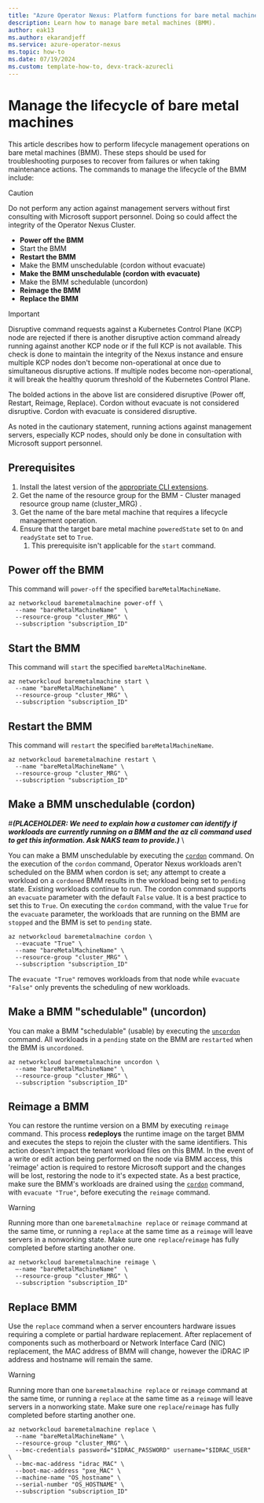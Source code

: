 ```yaml
---
title: "Azure Operator Nexus: Platform functions for bare metal machines"
description: Learn how to manage bare metal machines (BMM).
author: eak13
ms.author: ekarandjeff
ms.service: azure-operator-nexus
ms.topic: how-to
ms.date: 07/19/2024
ms.custom: template-how-to, devx-track-azurecli
---
```


# Manage the lifecycle of bare metal machines

This article describes how to perform lifecycle management operations on bare metal machines (BMM). These steps should be used for troubleshooting purposes to recover from failures or when taking maintenance actions. The commands to manage the lifecycle of the BMM include:

> [!CAUTION]
> Do not perform any action against management servers without first consulting with Microsoft support personnel. Doing so could affect the integrity of the Operator Nexus Cluster.

- **Power off the BMM**
- Start the BMM
- **Restart the BMM**
- Make the BMM unschedulable (cordon without evacuate)
- **Make the BMM unschedulable (cordon with evacuate)**
- Make the BMM schedulable (uncordon)
- **Reimage the BMM**
- **Replace the BMM**

> [!IMPORTANT]
> Disruptive command requests against a Kubernetes Control Plane (KCP) node are rejected if there is another disruptive action command already running against another KCP node or if the full KCP is not available. This check is done to maintain the integrity of the Nexus instance and ensure multiple KCP nodes don't become non-operational at once due to simultaneous disruptive actions. If multiple nodes become non-operational, it will break the healthy quorum threshold of the Kubernetes Control Plane.
>
> The bolded actions in the above list are considered disruptive (Power off, Restart, Reimage, Replace). Cordon without evacuate is not considered disruptive. Cordon with evacuate is considered disruptive.
>
> As noted in the cautionary statement, running actions against management servers, especially KCP nodes, should only be done in consultation with Microsoft support personnel.

## Prerequisites

1. Install the latest version of the
   [appropriate CLI extensions](./howto-install-cli-extensions.md).
1. Get the name of the resource group for the BMM - Cluster managed resource group name (cluster_MRG) .
1. Get the name of the bare metal machine that requires a lifecycle management operation.
1. Ensure that the target bare metal machine `poweredState` set to `On` and `readyState` set to `True`.
   1. This prerequisite isn't applicable for the `start` command.

## Power off the BMM

This command will `power-off` the specified `bareMetalMachineName`.

```azurecli
az networkcloud baremetalmachine power-off \
  --name "bareMetalMachineName"  \
  --resource-group "cluster_MRG" \
  --subscription "subscription_ID"
```

## Start the BMM

This command will `start` the specified `bareMetalMachineName`.

```azurecli
az networkcloud baremetalmachine start \
  --name "bareMetalMachineName" \
  --resource-group "cluster_MRG" \
  --subscription "subscription_ID"
```

## Restart the BMM

This command will `restart` the specified `bareMetalMachineName`.

```azurecli
az networkcloud baremetalmachine restart \
  --name "bareMetalMachineName" \
  --resource-group "cluster_MRG" \
  --subscription "subscription_ID"
```

## Make a BMM unschedulable (cordon)
#***(PLACEHOLDER: We need to explain how a customer can identify if workloads are currently running on a BMM and the az cli command used to get this information. Ask NAKS team to provide.)*** \

You can make a BMM unschedulable by executing the [`cordon`](#make-a-bmm-unschedulable-cordon) command.
On the execution of the `cordon` command,
Operator Nexus workloads aren't scheduled on the BMM when cordon is set; any attempt to create a workload on a `cordoned`
BMM results in the workload being set to `pending` state. Existing workloads continue to run.
The cordon command supports an `evacuate` parameter with the default `False` value.
It is a best practice to set this to `True`.  On executing the `cordon` command, with the value `True` for the `evacuate`
parameter, the workloads that are running on the BMM are `stopped` and the BMM is set to `pending` state.

```azurecli
az networkcloud baremetalmachine cordon \
  --evacuate "True" \
  --name "bareMetalMachineName" \
  --resource-group "cluster_MRG" \
  --subscription "subscription_ID"
```

The `evacuate "True"` removes workloads from that node while `evacuate "False"` only prevents the scheduling of new workloads.

## Make a BMM "schedulable" (uncordon)

You can make a BMM "schedulable" (usable) by executing the [`uncordon`](#make-a-bmm-schedulable-uncordon) command. All workloads in a `pending`
state on the BMM are `restarted` when the BMM is `uncordoned`.

```azurecli
az networkcloud baremetalmachine uncordon \
  --name "bareMetalMachineName" \
  --resource-group "cluster_MRG" \
  --subscription "subscription_ID"
```

## Reimage a BMM

You can restore the runtime version on a BMM by executing `reimage` command. This process **redeploys** the runtime image on the target BMM and executes the steps to rejoin the cluster with the same identifiers. This action doesn't impact the tenant workload files on this BMM. In the event of a write or edit action being performed on the node via BMM access, this 'reimage' action is required to restore Microsoft support and the changes will be lost, restoring the node to it's expected state.
As a best practice, make sure the BMM's workloads are drained using the [`cordon`](#make-a-bmm-unschedulable-cordon)
command, with `evacuate "True"`, before executing the `reimage` command.

> [!WARNING]
> Running more than one `baremetalmachine replace` or `reimage` command at the same time, or running a `replace`
> at the same time as a `reimage` will leave servers in a nonworking state. Make sure one `replace`/`reimage`
> has fully completed before starting another one.

```azurecli
az networkcloud baremetalmachine reimage \
  –-name "bareMetalMachineName"  \
  --resource-group "cluster_MRG" \
  --subscription "subscription_ID"
```

## Replace BMM

Use the `replace` command when a server encounters hardware issues requiring a complete or partial hardware replacement. After replacement of components such as motherboard or Network Interface Card (NIC) replacement, the MAC address of BMM will change, however the iDRAC IP address and hostname will remain the same.

> [!WARNING]
> Running more than one `baremetalmachine replace` or `reimage` command at the same time, or running a `replace`
> at the same time as a `reimage` will leave servers in a nonworking state. Make sure one `replace`/`reimage`
> has fully completed before starting another one.

```azurecli
az networkcloud baremetalmachine replace \
  --name "bareMetalMachineName" \
  --resource-group "cluster_MRG" \
  --bmc-credentials password="$IDRAC_PASSWORD" username="$IDRAC_USER" \
  --bmc-mac-address "idrac_MAC" \
  --boot-mac-address "pxe_MAC" \
  --machine-name "OS_hostname" \
  --serial-number "OS_HOSTNAME" \
  --subscription "subscription_ID"
```
